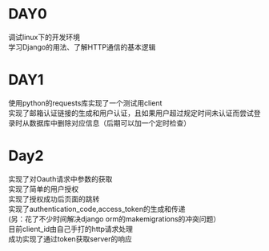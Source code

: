 # DAY0
调试linux下的开发环境  
学习Django的用法、了解HTTP通信的基本逻辑
# DAY1
使用python的requests库实现了一个测试用client  
实现了邮箱认证链接的生成和用户认证，且如果用户超过规定时间未认证而尝试登录时从数据库中删除对应信息（后期可以加一个定时检查）  
# Day2
实现了对Oauth请求中参数的获取  
实现了简单的用户授权  
实现了授权成功后页面的跳转  
实现了authentication_code,access_token的生成和传递  
(另：花了不少时间解决django orm的makemigrations的冲突问题）  
目前client_id由自己手打的http请求处理  
成功实现了通过token获取server的响应  

